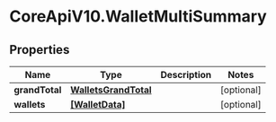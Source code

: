 # CoreApiV10.WalletMultiSummary

## Properties
Name | Type | Description | Notes
------------ | ------------- | ------------- | -------------
**grandTotal** | [**WalletsGrandTotal**](WalletsGrandTotal.md) |  | [optional] 
**wallets** | [**[WalletData]**](WalletData.md) |  | [optional] 


